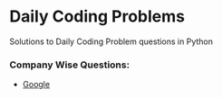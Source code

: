 # Daily Coding Problems
Solutions to Daily Coding Problem questions in Python

### Company Wise Questions:

- [Google](Google)
